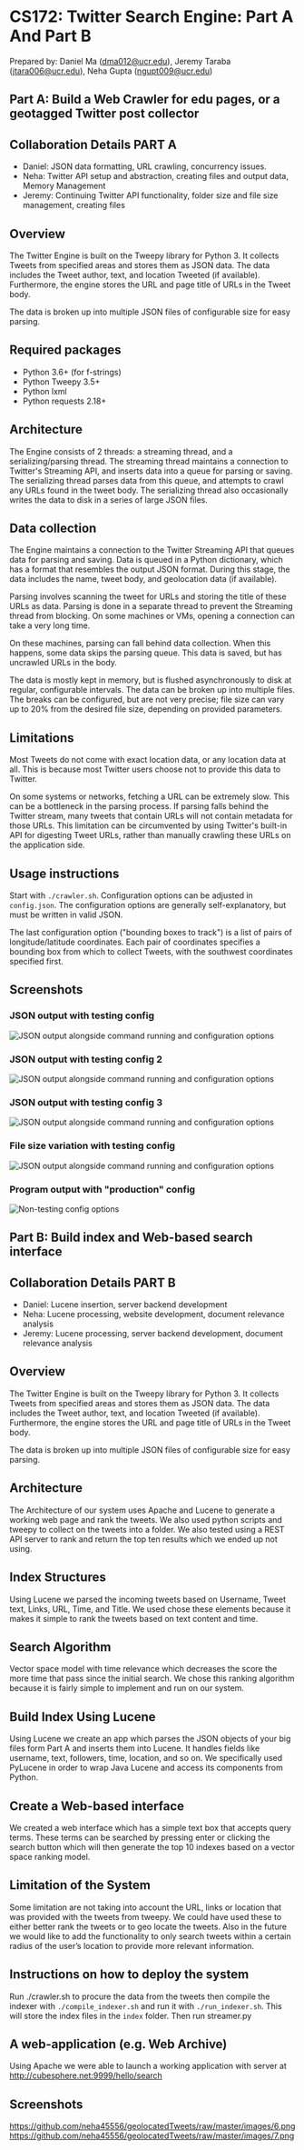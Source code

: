 # CS172: Twitter Search Engine: Part A And Part B

Prepared by: Daniel Ma (dma012@ucr.edu), Jeremy Taraba (jtara006@ucr.edu), Neha Gupta (ngupt009@ucr.edu)

## Part A: Build a Web Crawler for edu pages, or a geotagged Twitter post collector

## Collaboration Details PART A

* Daniel: JSON data formatting, URL crawling, concurrency issues.
* Neha: Twitter API setup and abstraction, creating files and output data, Memory Management
* Jeremy: Continuing Twitter API functionality, folder size and file size management, creating files



## Overview

The Twitter Engine is built on the Tweepy library for Python 3. It collects Tweets
from specified areas and stores them as JSON data.  The data includes the Tweet author,
text, and location Tweeted (if available).  Furthermore, the engine stores the URL and
page title of URLs in the Tweet body.  

The data is broken up into multiple JSON files of configurable size for easy parsing.

## Required packages

* Python 3.6+ (for f-strings)
* Python Tweepy 3.5+
* Python lxml
* Python requests 2.18+

## Architecture

The Engine consists of 2 threads: a streaming thread, and a serializing/parsing thread.
The streaming thread maintains a connection to Twitter's Streaming API, and inserts
data into a queue for parsing or saving. The serializing thread parses data from this
queue, and attempts to crawl any URLs found in the tweet body. The serializing thread
also occasionally writes the data to disk in a series of large JSON files.

## Data collection

The Engine maintains a connection to the Twitter Streaming API that queues data for
parsing and saving. Data is queued in a Python dictionary, which has a format that
resembles the output JSON format. During this stage, the data includes the name,
tweet body, and geolocation data (if available).

Parsing involves scanning the tweet for URLs and storing the title of these URLs
as data.  Parsing is done in a separate thread to prevent the Streaming thread
from blocking. On some machines or VMs, opening a connection can take a very
long time.

On these machines, parsing can fall behind data collection.  When this happens,
some data skips the parsing queue.  This data is saved, but has uncrawled
URLs in the body.

The data is mostly kept in memory, but is flushed asynchronously to disk at regular,
configurable intervals.  The data can be broken up into multiple files.  The breaks
can be configured, but are not very precise; file size can vary up to 20% from the desired
file size, depending on provided parameters.

## Limitations

Most Tweets do not come with exact location data, or any location data at all.  This is
because most Twitter users choose not to provide this data to Twitter.

On some systems or networks, fetching a URL can be extremely slow.  This can be a bottleneck
in the parsing process.  If parsing falls behind the Twitter stream, many tweets that contain
URLs will not contain metadata for those URLs.  This limitation can be circumvented by using
Twitter's built-in API for digesting Tweet URLs, rather than manually crawling these URLs on
the application side.

## Usage instructions

Start with `./crawler.sh`.  Configuration options can be adjusted in `config.json`. The
configuration options are generally self-explanatory, but must be written in valid JSON.

The last configuration option ("bounding boxes to track") is a list of pairs of longitude/latitude
coordinates. Each pair of coordinates specifies a bounding box from which to collect Tweets, with
the southwest coordinates specified first.

## Screenshots

### JSON output with testing config

![JSON output alongside command running and configuration options][cap1]

### JSON output with testing config 2

![JSON output alongside command running and configuration options][cap2]

### JSON output with testing config 3

![JSON output alongside command running and configuration options][cap3]

### File size variation with testing config

![JSON output alongside command running and configuration options][cap4]

### Program output with "production" config

![Non-testing config options][cap5]

[cap1]: https://github.com/neha45556/geolocatedTweets/raw/master/images/1.png
[cap2]: https://github.com/neha45556/geolocatedTweets/raw/master/images/2.png
[cap3]: https://github.com/neha45556/geolocatedTweets/raw/master/images/3.png
[cap4]: https://github.com/neha45556/geolocatedTweets/raw/master/images/4.png
[cap5]: https://github.com/neha45556/geolocatedTweets/raw/master/images/5.png



## Part B: Build index and Web-based search interface

## Collaboration Details PART B

* Daniel: Lucene insertion, server backend development
* Neha: Lucene processing, website development, document relevance analysis
* Jeremy: Lucene processing, server backend development, document relevance analysis

## Overview

The Twitter Engine is built on the Tweepy library for Python 3. It collects Tweets
from specified areas and stores them as JSON data.  The data includes the Tweet author,
text, and location Tweeted (if available).  Furthermore, the engine stores the URL and
page title of URLs in the Tweet body.  

The data is broken up into multiple JSON files of configurable size for easy parsing.

## Architecture
The Architecture of our system uses Apache and Lucene to generate a working web page and rank the tweets. We also used python scripts and tweepy to collect on the tweets into a folder. We also tested using a REST API server to rank and return the top ten results which we ended up not using.

## Index Structures

Using Lucene we parsed the incoming tweets based on Username, Tweet text, Links, URL, Time, and Title. We used chose these elements because it makes it simple to rank the tweets based on text content and time. 

## Search Algorithm 
Vector space model with time relevance which decreases the score the more time that pass since the initial search.  We chose this ranking algorithm because it is fairly simple to implement and run on our system.


## Build Index Using Lucene

Using Lucene we create an app which parses the JSON objects of your big files form Part A and inserts them into Lucene. It handles  fields like username, text, followers, time, location, and so on.  We specifically used PyLucene in order to wrap Java Lucene and access its components from Python. 

## Create a Web-based interface

We created a web interface which has a simple text box that accepts query terms. These terms can be searched by pressing enter or clicking the search button which will then generate the top 10 indexes based on a vector space ranking model. 

## Limitation of the System

Some limitation are not taking into account the URL, links or location that was provided with the tweets from tweepy. We could have used these to either better rank the tweets or to geo locate the tweets. Also in the future we would like to add the functionality to only search tweets within a certain radius of the user’s location to provide more relevant information.


## Instructions on how to deploy the system
Run ./crawler.sh to procure the data from the tweets then compile the indexer with `./compile_indexer.sh` and run it with `./run_indexer.sh`. This will store the index files in the `index` folder. Then run streamer.py
    
    
## A web-application (e.g. Web Archive) 
Using Apache we were able to launch a working application with server at http://cubesphere.net:9999/hello/search

## Screenshots

https://github.com/neha45556/geolocatedTweets/raw/master/images/6.png
https://github.com/neha45556/geolocatedTweets/raw/master/images/7.png
